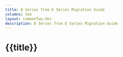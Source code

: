 ```yaml
---
title: B Series from E Series Migration Guide
columns: two
layout: commonTwo.hbs
description: B Series from E Series Migration Guide
---
```


# {{title}}
